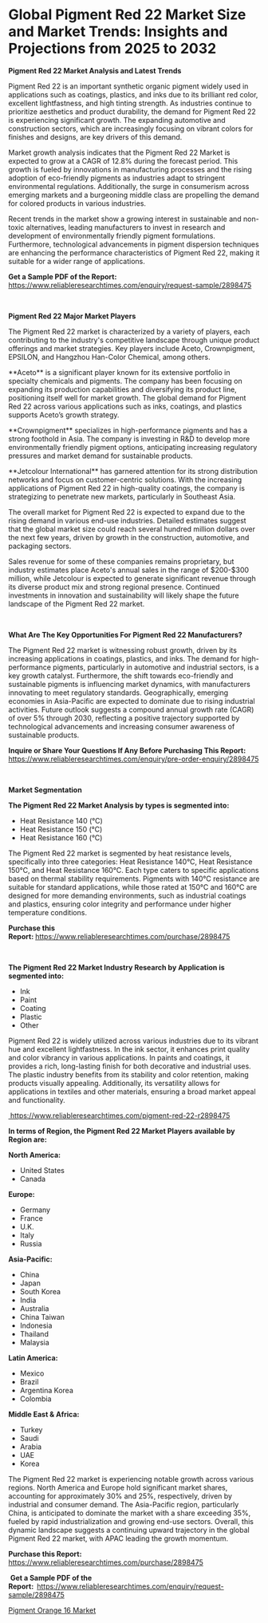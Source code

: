 <p><h1>Global Pigment Red 22 Market Size and Market Trends: Insights and Projections from 2025 to 2032</h1></p><p><strong>Pigment Red 22 Market Analysis and Latest Trends</strong></p>
<p><p>Pigment Red 22 is an important synthetic organic pigment widely used in applications such as coatings, plastics, and inks due to its brilliant red color, excellent lightfastness, and high tinting strength. As industries continue to prioritize aesthetics and product durability, the demand for Pigment Red 22 is experiencing significant growth. The expanding automotive and construction sectors, which are increasingly focusing on vibrant colors for finishes and designs, are key drivers of this demand.</p><p>Market growth analysis indicates that the Pigment Red 22 Market is expected to grow at a CAGR of 12.8% during the forecast period. This growth is fueled by innovations in manufacturing processes and the rising adoption of eco-friendly pigments as industries adapt to stringent environmental regulations. Additionally, the surge in consumerism across emerging markets and a burgeoning middle class are propelling the demand for colored products in various industries.</p><p>Recent trends in the market show a growing interest in sustainable and non-toxic alternatives, leading manufacturers to invest in research and development of environmentally friendly pigment formulations. Furthermore, technological advancements in pigment dispersion techniques are enhancing the performance characteristics of Pigment Red 22, making it suitable for a wider range of applications.</p></p>
<p><strong>Get a Sample PDF of the Report:&nbsp;</strong> <a href="https://www.reliableresearchtimes.com/enquiry/request-sample/2898475?utm_campaign=2205&utm_medium=2&utm_source=Github&utm_content=ia&utm_term=15032025&utm_id=pigment-red-22">https://www.reliableresearchtimes.com/enquiry/request-sample/2898475</a></p>
<p>&nbsp;</p>
<p><strong>Pigment Red 22 Major Market Players</strong></p>
<p><p>The Pigment Red 22 market is characterized by a variety of players, each contributing to the industry's competitive landscape through unique product offerings and market strategies. Key players include Aceto, Crownpigment, EPSILON, and Hangzhou Han-Color Chemical, among others.</p><p>**Aceto** is a significant player known for its extensive portfolio in specialty chemicals and pigments. The company has been focusing on expanding its production capabilities and diversifying its product line, positioning itself well for market growth. The global demand for Pigment Red 22 across various applications such as inks, coatings, and plastics supports Aceto’s growth strategy.</p><p>**Crownpigment** specializes in high-performance pigments and has a strong foothold in Asia. The company is investing in R&D to develop more environmentally friendly pigment options, anticipating increasing regulatory pressures and market demand for sustainable products.</p><p>**Jetcolour International** has garnered attention for its strong distribution networks and focus on customer-centric solutions. With the increasing applications of Pigment Red 22 in high-quality coatings, the company is strategizing to penetrate new markets, particularly in Southeast Asia.</p><p>The overall market for Pigment Red 22 is expected to expand due to the rising demand in various end-use industries. Detailed estimates suggest that the global market size could reach several hundred million dollars over the next few years, driven by growth in the construction, automotive, and packaging sectors.</p><p>Sales revenue for some of these companies remains proprietary, but industry estimates place Aceto's annual sales in the range of $200-$300 million, while Jetcolour is expected to generate significant revenue through its diverse product mix and strong regional presence. Continued investments in innovation and sustainability will likely shape the future landscape of the Pigment Red 22 market.</p></p>
<p>&nbsp;</p>
<p><strong>What Are The Key Opportunities For Pigment Red 22 Manufacturers?</strong></p>
<p><p>The Pigment Red 22 market is witnessing robust growth, driven by its increasing applications in coatings, plastics, and inks. The demand for high-performance pigments, particularly in automotive and industrial sectors, is a key growth catalyst. Furthermore, the shift towards eco-friendly and sustainable pigments is influencing market dynamics, with manufacturers innovating to meet regulatory standards. Geographically, emerging economies in Asia-Pacific are expected to dominate due to rising industrial activities. Future outlook suggests a compound annual growth rate (CAGR) of over 5% through 2030, reflecting a positive trajectory supported by technological advancements and increasing consumer awareness of sustainable products.</p></p>
<p><strong>Inquire or Share Your Questions If Any Before Purchasing This Report:</strong> <a href="https://www.reliableresearchtimes.com/enquiry/pre-order-enquiry/2898475?utm_campaign=2205&utm_medium=2&utm_source=Github&utm_content=ia&utm_term=15032025&utm_id=pigment-red-22">https://www.reliableresearchtimes.com/enquiry/pre-order-enquiry/2898475</a></p>
<p>&nbsp;</p>
<p><strong>Market Segmentation</strong></p>
<p><strong>The Pigment Red 22 Market Analysis by types is segmented into:</strong></p>
<p><ul><li>Heat Resistance 140 (°C)</li><li>Heat Resistance 150 (°C)</li><li>Heat Resistance 160 (°C)</li></ul></p>
<p><p>The Pigment Red 22 market is segmented by heat resistance levels, specifically into three categories: Heat Resistance 140°C, Heat Resistance 150°C, and Heat Resistance 160°C. Each type caters to specific applications based on thermal stability requirements. Pigments with 140°C resistance are suitable for standard applications, while those rated at 150°C and 160°C are designed for more demanding environments, such as industrial coatings and plastics, ensuring color integrity and performance under higher temperature conditions.</p></p>
<p><strong>Purchase this Report:&nbsp;</strong><a href="https://www.reliableresearchtimes.com/purchase/2898475?utm_campaign=2205&utm_medium=2&utm_source=Github&utm_content=ia&utm_term=15032025&utm_id=pigment-red-22">https://www.reliableresearchtimes.com/purchase/2898475</a></p>
<p>&nbsp;</p>
<p><strong>The Pigment Red 22 Market Industry Research by Application is segmented into:</strong></p>
<p><ul><li>Ink</li><li>Paint</li><li>Coating</li><li>Plastic</li><li>Other</li></ul></p>
<p><p>Pigment Red 22 is widely utilized across various industries due to its vibrant hue and excellent lightfastness. In the ink sector, it enhances print quality and color vibrancy in various applications. In paints and coatings, it provides a rich, long-lasting finish for both decorative and industrial uses. The plastic industry benefits from its stability and color retention, making products visually appealing. Additionally, its versatility allows for applications in textiles and other materials, ensuring a broad market appeal and functionality.</p></p>
<p><a href="https://www.reliableresearchtimes.com/pigment-red-22-r2898475?utm_campaign=2205&utm_medium=2&utm_source=Github&utm_content=ia&utm_term=15032025&utm_id=pigment-red-22">&nbsp;https://www.reliableresearchtimes.com/pigment-red-22-r2898475</a></p>
<p><strong>In terms of Region, the Pigment Red 22 Market Players available by Region are:</strong></p>
<p>
    <p> <strong> North America: </strong>
        <ul>
            <li>United States</li>
            <li>Canada</li>
        </ul>
        </p> 
    <p> <strong> Europe: </strong>
        <ul>
            <li>Germany</li>
            <li>France</li>
            <li>U.K.</li>
            <li>Italy</li>
            <li>Russia</li>
        </ul>
        </p> 
    <p> <strong> Asia-Pacific: </strong>
        <ul>
            <li>China</li>
            <li>Japan</li>
            <li>South Korea</li>
            <li>India</li>
            <li>Australia</li>
            <li>China Taiwan</li>
            <li>Indonesia</li>
            <li>Thailand</li>
            <li>Malaysia</li>
        </ul>
        </p> 
    <p> <strong> Latin America: </strong>
        <ul>
            <li>Mexico</li>
            <li>Brazil</li>
            <li>Argentina Korea</li>
            <li>Colombia</li>
        </ul>
        </p> 
    <p> <strong> Middle East & Africa: </strong>
        <ul>
            <li>Turkey</li>
            <li>Saudi</li>
            <li>Arabia</li>
            <li>UAE</li>
            <li>Korea</li>
        </ul>
    </p>
    </p>
<p><p>The Pigment Red 22 market is experiencing notable growth across various regions. North America and Europe hold significant market shares, accounting for approximately 30% and 25%, respectively, driven by industrial and consumer demand. The Asia-Pacific region, particularly China, is anticipated to dominate the market with a share exceeding 35%, fueled by rapid industrialization and growing end-use sectors. Overall, this dynamic landscape suggests a continuing upward trajectory in the global Pigment Red 22 market, with APAC leading the growth momentum.</p></p>
<p><strong>Purchase this Report: </strong><a href="https://www.reliableresearchtimes.com/purchase/2898475?utm_campaign=2205&utm_medium=2&utm_source=Github&utm_content=ia&utm_term=15032025&utm_id=pigment-red-22">https://www.reliableresearchtimes.com/purchase/2898475</a></p>
<p>&nbsp;<strong>Get a Sample PDF of the Report:&nbsp;&nbsp;</strong><a href="https://www.reliableresearchtimes.com/enquiry/request-sample/2898475?utm_campaign=2205&utm_medium=2&utm_source=Github&utm_content=ia&utm_term=15032025&utm_id=pigment-red-22">https://www.reliableresearchtimes.com/enquiry/request-sample/2898475</a></p>
<p><strong></strong></p>
<p><p><a href="https://github.com/SanjidaKhan901/Market-Research-Report-List-1/blob/main/pigment-orange-16-market.md?utm_campaign=2205&utm_medium=2&utm_source=Github&utm_content=ia&utm_term=15032025&utm_id=pigment-red-22">Pigment Orange 16 Market</a></p></p>